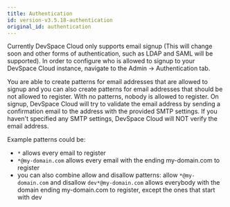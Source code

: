 ```yaml
---
title: Authentication
id: version-v3.5.18-authentication
original_id: authentication
---
```


Currently DevSpace Cloud only supports email signup (This will change soon and other forms of authentication, such as LDAP and SAML will be supported). In order to configure who is allowed to signup to your DevSpace Cloud instance, navigate to the Admin -> Authentication tab.  

You are able to create patterns for email addresses that are allowed to signup and you can also create patterns for email addresses that should be not allowed to register. With no patterns, nobody is allowed to register. On signup, DevSpace Cloud will try to validate the email address by sending a confirmation email to the address with the provided SMTP settings. If you haven't specified any SMTP settings, DevSpace Cloud will NOT verify the email address.    

Example patterns could be:
- `*` allows every email to register
- `*@my-domain.com` allows every email with the ending my-domain.com to register
- you can also combine allow and disallow patterns: allow `*@my-domain.com` and disallow `dev*@my-domain.com` allows everybody with the domain ending my-domain.com to register, except the ones that start with dev
